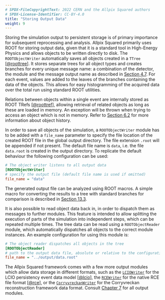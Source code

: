 ```yaml
---
# SPDX-FileCopyrightText: 2022 CERN and the Allpix Squared authors
# SPDX-License-Identifier: CC-BY-4.0
title: "Storing Output Data"
weight: 9
---
```


Storing the simulation output to persistent storage is of primary importance for subsequent reprocessing and analysis. Allpix
Squared primarily uses ROOT for storing output data, given that it is a standard tool in High-Energy Physics and allows
objects to be written directly to disk. The `ROOTObjectWriter` automatically saves all objects created in a `TTree`
\[[@roottree]\]. It stores separate trees for all object types and creates branches for every unique message name: a
combination of the detector, the module and the message output name as described in
[Section 4.7](../../04_framework/07_module_io). For each event, values are added to the leaves of the branches containing the
data of the objects. This allows for easy histogramming of the acquired data over the total run using standard ROOT
utilities.

Relations between objects within a single event are internally stored as ROOT TRefs \[[@roottref]\], allowing retrieval of
related objects as long as these are loaded in memory. An exception will be thrown when trying to access an object which is
not in memory. Refer to [Section 6.2](../../06_objects/02_object_history) for more information about object history.

In order to save all objects of the simulation, a `ROOTObjectWriter` module has to be added with a `file_name` parameter to
specify the file location of the created ROOT file in the global output directory. The file extension `.root` will be
appended if not present. The default file name is `data`, i.e. the file `data.root` is created in the output directory. To
replicate the default behaviour the following configuration can be used:

```ini
# The object writer listens to all output data
[ROOTObjectWriter]
# specify the output file (default file name is used if omitted)
file_name = "data"
```

The generated output file can be analyzed using ROOT macros. A simple macro for converting the results to a tree with
standard branches for comparison is described in
[Section 13.3](../../13_additional/root_analysis_macros#display-monte-carlo-hits-python).

It is also possible to read object data back in, in order to dispatch them as messages to further modules. This feature is
intended to allow splitting the execution of parts of the simulation into independent steps, which can be repeated multiple
times. The tree data can be read using a `ROOTObjectReader` module, which automatically dispatches all objects to the correct
module instances. An example configuration for using this module is:

```ini
# The object reader dispatches all objects in the tree
[ROOTObjectReader]
# path to the output data file, absolute or relative to the configuration file
file_name = "../output/data.root"
```

The Allpix Squared framework comes with a few more output modules which allow data storage in different formats, such as the
[`LCIOWriter`](../../07_modules/lciowriter) for the LCIO persistency event data model \[[@lcio]\], the
[`RCEWriter`](../../07_modules/rcewriter) for the native RCE file format \[[@rce]\], or the
[`CorryvreckanWriter`](../../07_modules/corryvreckanwriter) for the Corryvreckan reconstruction framework data format.
Consult [Chapter 7](../../07_modules) for all output modules.


[@roottree]: https://root.cern.ch/root/htmldoc/guides/users-guide/Trees.html
[@roottref]: https://root.cern.ch/root/htmldoc/guides/users-guide/InputOutput.html
[@lcio]: https://doi.org/10.1109/NSSMIC.2012.6551478
[@rce]: https://twiki.cern.ch/twiki/bin/view/Atlas/RCEDevelopmentLab
